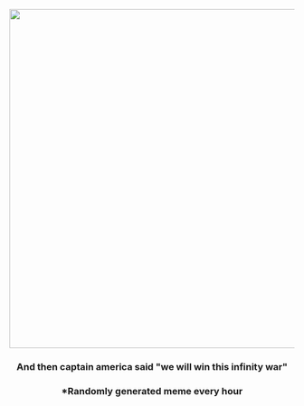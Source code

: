 <p align="center">
        <img src="https://i.redd.it/nk07lbofoza91.gif" width="600" height="600">
        </p>
        <h3 align="center">And then captain america said "we will win this infinity war"</h3>
        <h3 align="center">*Randomly generated meme every hour</h3>
    